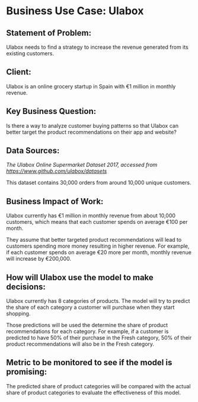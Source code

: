 # Business Use Case: Ulabox

## Statement of Problem:

Ulabox needs to find a strategy to increase the revenue generated from its existing customers.

## Client:

Ulabox is an online grocery startup in Spain with €1 million in monthly revenue.

## Key Business Question:

Is there a way to analyze customer buying patterns so that Ulabox can better target the product recommendations on their app and website?

## Data Sources:

*The Ulabox Online Supermarket Dataset 2017, accessed from https://www.github.com/ulabox/datasets*

This dataset contains 30,000 orders from around 10,000 unique customers.

## Business Impact of Work:

Ulabox currently has €1 million in monthly revenue from about 10,000 customers, which means that each customer spends on average €100 per month.

They assume that better targeted product recommendations will lead to customers spending more money resulting in higher revenue. For example, if each customer spends on average €20 more per month, monthly revenue will increase by €200,000.

## How will Ulabox use the model to make decisions:

Ulabox currently has 8 categories of products. The model will try to predict the share of each category a customer will purchase when they start shopping.

Those predictions will be used the determine the share of product recommendations for each category. For example, if a customer is predicted to have 50% of their purchase in the Fresh category, 50% of their product recommendations will also be in the Fresh category.

## Metric to be monitored to see if the model is promising:

The predicted share of product categories will be compared with the actual share of product categories to evaluate the effectiveness of this model.
